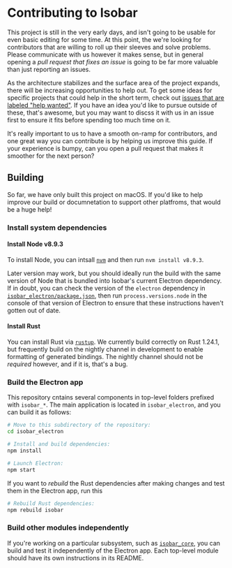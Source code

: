 # Contributing to Isobar

This project is still in the very early days, and isn't going to be usable for even basic editing for some time. At this point, the we're looking for contributors that are willing to roll up their sleeves and solve problems. Please communicate with us however it makes sense, but in general opening a *pull request that fixes an issue* is going to be far more valuable than just reporting an issues.

As the architecture stabilizes and the surface area of the project expands, there will be increasing opportunities to help out. To get some ideas for specific projects that could help in the short term, check out [issues that are labeled "help wanted"](https://github.com/siberianmh/isobar/issues?q=is%3Aopen+is%3Aissue+label%3A%22help+wanted%22). If you have an idea you'd like to pursue outside of these, that's awesome, but you may want to discss it with us in an issue first to ensure it fits before spending too much time on it.

It's really important to us to have a smooth on-ramp for contributors, and one great way you can contribute is by helping us improve this guide. If your experience is bumpy, can you open a pull request that makes it smoother for the next person?

## Building

So far, we have only built this project on macOS. If you'd like to help improve our build or documnetation to support other platfroms, that would be a huge help!

### Install system dependencies

#### Install Node v8.9.3

To install Node, you can intsall [`nvm`](https://github.com/creationix/nvm) and then run `nvm install v8.9.3`.

Later version may work, but you should ideally run the build with the same version of Node that is bundled into Isobar's current Electron dependency. If in doubt, you can check the version of the `electron` dependency in [`isobar_electron/package.json`](https://github.com/siberianmh/isobar/blob/master/isobar_electron/package.json), then run `process.versions.node` in the console of that version of Electron to ensure that these instructions haven't gotten out of date.

#### Install Rust

You can install Rust via [`rustup`](https://www.rustup.rs/). We currently build correctly on Rust 1.24.1, but frequently build on the nightly channel in development to enable formatting of generated bindings. The nightly channel should not be *required* however, and if it is, that's a bug.

### Build the Electron app

This repository cntains several components in top-level folders prefixed with `isobar_*`. The main application is located in `isobar_electron`, and you can build it as follows:

```sh
# Move to this subdirectory of the repository:
cd isobar_electron

# Install and build dependencies:
npm install

# Launch Electron:
npm start
```

If you want to *rebuild* the Rust dependencies after making changes and test them in the Electron app, run this

```sh
# Rebuild Rust dependencies:
npm rebuild isobar
```

### Build other modules independently

If you're working on a particular subsystem, such as [`isobar_core`](./isobar_core), you can build and test it independently of the Electron app. Each top-level module should have its own instructions in its README.
